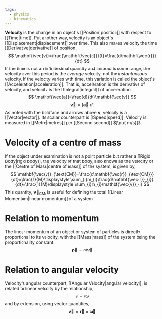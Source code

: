 ```yaml
---
tags:
  - physics
  - kinematics
---
```

**Velocity** is the change in an object's [[Position|position]] with respect to [[Time|time]]. Put another way, velocity is an object's [[Displacement|displacement]] over time. This also makes velocity the time [[Derivative|derivative]] of position.
$$
\mathbf{\vec{v}}=\frac{\mathbf{\vec{d}}}{t}=\frac{d\mathbf{\vec{r}}}{dt}
$$
If the time is not an infinitesimal quantity and instead is some range, the velocity over this period is the *average* velocity, not the *instantaneous* velocity. If the velocity varies with time, this variation is called the object's [[Acceleration|acceleration]]. That is, acceleration is the derivative of velocity, and velocity is the [[Integral|integral]] of acceleration.
$$
\mathbf{\vec{a}}=\frac{d}{dt}\mathbf{\vec{v}}
$$
$$
\mathbf{\vec{v}}=\int \mathbf{\vec{a}}\ dt
$$As noted with the boldface and arrows above $\mathbf{v}$, velocity is a [[Vector|vector]]. Its scalar counterpart is [[Speed|speed]]. Velocity is measured in [[Metre|metres]] per [[Second|second]] $[\pu{ m/s}]$.
# Velocity of a centre of mass
If the object under examination is not a point particle but rather a [[Rigid Body|rigid body]], the velocity of that body, also known as the velocity of the [[Centre of Mass|centre of mass]] of the system, is given by,
$$
\mathbf{\vec{v}}_{\text{CM}}=\frac{d\mathbf{\vec{r}}_{\text{CM}}}{dt}=\frac{1}{M}\displaystyle \sum_{i}m_{i}\frac{d\mathbf{\vec{r}}_{i}}{dt}=\frac{1}{M}\displaystyle \sum_{i}m_{i}\mathbf{\vec{v}}_{i}
$$
This quantity, $\mathbf{\vec{v}}_{\text{CM}}$, is useful for defining the total [[Linear Momentum|linear momentum]] of a system.
# Relation to momentum
The linear momentum of an object or system of particles is directly proportional to its velocity, with the [[Mass|mass]] of the system being the proportionality constant.
$$
\mathbf{\vec{p}}=m\mathbf{\vec{v}}
$$
# Relation to angular velocity
Velocity's angular counterpart, [[Angular Velocity|angular velocity]], is related to linear velocity by the relationship,
$$
v=r\omega 
$$
and by extension, using vector quantities,
$$
\mathbf{\vec{v}}=\mathbf{\vec{r}}\times \mathbf{\vec{\omega}}
$$
